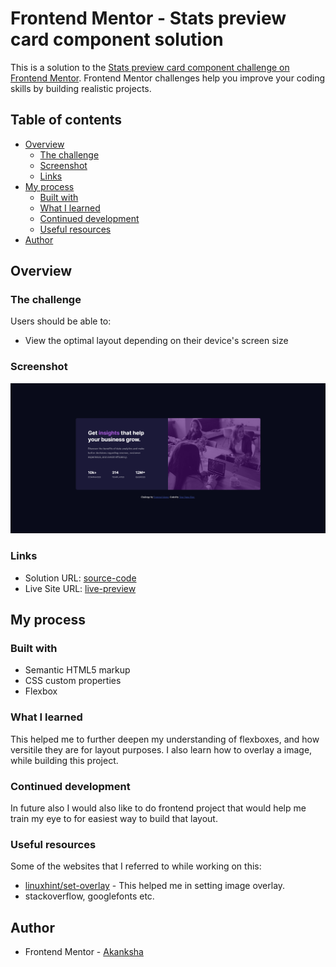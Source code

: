 # Frontend Mentor - Stats preview card component solution

This is a solution to the [Stats preview card component challenge on Frontend Mentor](https://www.frontendmentor.io/challenges/stats-preview-card-component-8JqbgoU62). Frontend Mentor challenges help you improve your coding skills by building realistic projects. 

## Table of contents

- [Overview](#overview)
  - [The challenge](#the-challenge)
  - [Screenshot](#screenshot)
  - [Links](#links)
- [My process](#my-process)
  - [Built with](#built-with)
  - [What I learned](#what-i-learned)
  - [Continued development](#continued-development)
  - [Useful resources](#useful-resources)
- [Author](#author)


## Overview

### The challenge

Users should be able to:

- View the optimal layout depending on their device's screen size

### Screenshot

![](./screenshot.png)

### Links

- Solution URL: [source-code](https://github.com/akanksha493/FrontendMentor-challenges/tree/main/stats-preview-card-component-main)
- Live Site URL: [live-preview](https://akanksha493.github.io/FrontendMentor-challenges/stats-preview-card-component-main/)

## My process

### Built with

- Semantic HTML5 markup
- CSS custom properties
- Flexbox

### What I learned

This helped me to further deepen my understanding of flexboxes, and how versitile they are for layout purposes. 
I also learn how to overlay a image, while building this project. 

### Continued development

In future also I would also like to do frontend project that would help me train my eye to for easiest way to build that layout.

### Useful resources

Some of the websites that I referred to while working on this:
- [linuxhint/set-overlay](https://linuxhint.com/set-overlay-image-with-color/) - This helped me in setting image overlay.
- stackoverflow, googlefonts etc.

## Author

- Frontend Mentor - [Akanksha](https://www.frontendmentor.io/profile/akanksha493)
